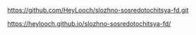 https://github.com/HeyLooch/slozhno-sosredotochitsya-fd.git

https://heylooch.github.io/slozhno-sosredotochitsya-fd/